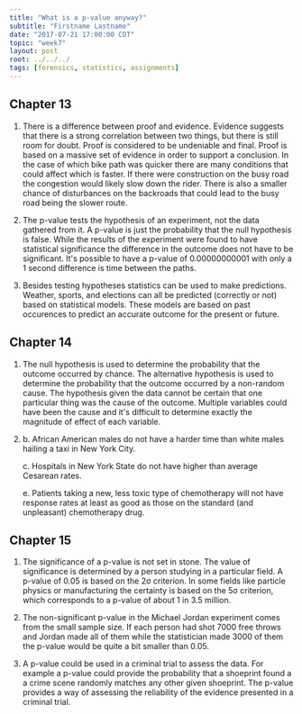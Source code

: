 ```yaml
---
title: "What is a p-value anyway?"
subtitle: "Firstname Lastname"
date: "2017-07-21 17:00:00 CDT"
topic: "week7"
layout: post
root: ../../../
tags: [forensics, statistics, assignments]
---
```


## Chapter 13

1. There is a difference between proof and evidence. Evidence suggests that there is a strong correlation between two things, but there is still room for doubt. Proof is considered to be undeniable and final. Proof is based on a massive set of evidence in order to support a conclusion. In the case of which bike path was quicker there are many conditions that could affect which is faster. If there were construction on the busy road the congestion would likely slow down the rider. There is also a smaller chance of disturbances on the backroads that could lead to the busy road being the slower route.

2. The p-value tests the hypothesis of an experiment, not the data gathered from it. A p-value is just the probability that the null hypothesis is false. While the results of the experiment were found to have statistical significance the difference in the outcome does not have to be significant. It's possible to have a p-value of 0.00000000001 with only a 1 second difference is time between the paths.

3. Besides testing hypotheses statistics can be used to make predictions. Weather, sports, and elections can all be predicted (correctly or not) based on statistical models. These models are based on past occurences to predict an accurate outcome for the present or future.

## Chapter 14

1. The null hypothesis is used to determine the probability that the outcome occurred by chance. The alternative hypothesis is used to determine the probability that the outcome occurred by a non-random cause. The hypothesis given the data cannot be certain that one particular thing was the cause of the outcome. Multiple variables could have been the cause and it's difficult to determine exactly the magnitude of effect of each variable.

2.
    b. African American males do not have a harder time than white males hailing a taxi in New York City.
    
    c. Hospitals in New York State do not have higher than average Cesarean rates.
  
    e. Patients taking a new, less toxic type of chemotherapy will not have response rates at least as good as those on the standard (and unpleasant) chemotherapy drug.

## Chapter 15 

1. The significance of a p-value is not set in stone. The value of significance is determined by a person studying in a particular field. A p-value of 0.05 is based on the 2σ criterion. In some fields like particle physics or manufacturing the certainty is based on the 5σ criterion, which corresponds to a p-value of about 1 in 3.5 million.

2. The non-significant p-value in the Michael Jordan experiment comes from the small sample size. If each person had shot 7000 free throws and Jordan made all of them while the statistician made 3000 of them the p-value would be quite a bit smaller than 0.05.

4. A p-value could be used in a criminal trial to assess the data. For example a p-value could provide the probability that a shoeprint found a a crime scene randomly matches any other given shoeprint. The p-value provides a way of assessing the reliability of the evidence presented in a criminal trial.
